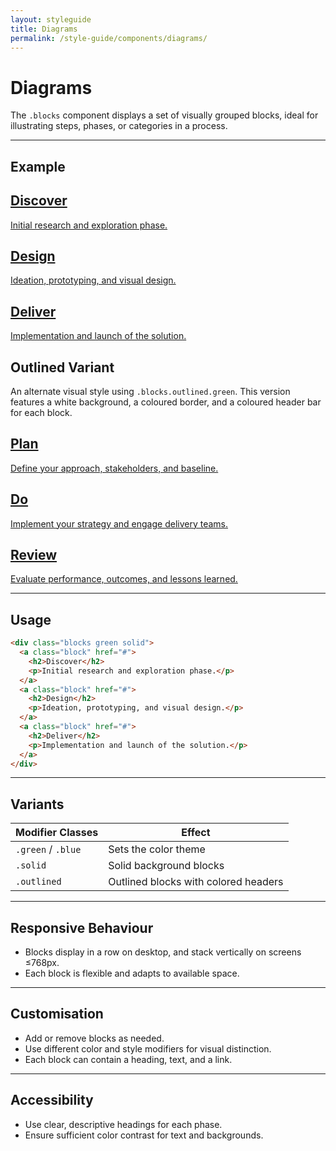 ```yaml
---
layout: styleguide
title: Diagrams
permalink: /style-guide/components/diagrams/
---
```


# Diagrams

The `.blocks` component displays a set of visually grouped blocks, ideal for illustrating steps, phases, or categories in a process.

---

## Example

<div class="blocks green solid">
  <a class="block" href="#">
    <h2>Discover</h2>
    <p>Initial research and exploration phase.</p>
  </a>
  <a class="block" href="#">
    <h2>Design</h2>
    <p>Ideation, prototyping, and visual design.</p>
  </a>
  <a class="block" href="#">
    <h2>Deliver</h2>
    <p>Implementation and launch of the solution.</p>
  </a>
</div>

## Outlined Variant

An alternate visual style using `.blocks.outlined.green`. This version features a white background, a coloured border, and a coloured header bar for each block.

<div class="blocks outlined green">
  <a class="block" href="#">
    <h2>Plan</h2>
    <p>Define your approach, stakeholders, and baseline.</p>
  </a>
  <a class="block" href="#">
    <h2>Do</h2>
    <p>Implement your strategy and engage delivery teams.</p>
  </a>
  <a class="block" href="#">
    <h2>Review</h2>
    <p>Evaluate performance, outcomes, and lessons learned.</p>
  </a>
</div>

---

## Usage

```html
<div class="blocks green solid">
  <a class="block" href="#">
    <h2>Discover</h2>
    <p>Initial research and exploration phase.</p>
  </a>
  <a class="block" href="#">
    <h2>Design</h2>
    <p>Ideation, prototyping, and visual design.</p>
  </a>
  <a class="block" href="#">
    <h2>Deliver</h2>
    <p>Implementation and launch of the solution.</p>
  </a>
</div>
```

---

## Variants

| Modifier Classes         | Effect                                 |
|-------------------------|----------------------------------------|
| `.green` / `.blue`      | Sets the color theme                   |
| `.solid`                | Solid background blocks                |
| `.outlined`             | Outlined blocks with colored headers   |

---

## Responsive Behaviour

- Blocks display in a row on desktop, and stack vertically on screens ≤768px.
- Each block is flexible and adapts to available space.

---

## Customisation

- Add or remove blocks as needed.
- Use different color and style modifiers for visual distinction.
- Each block can contain a heading, text, and a link.

---

## Accessibility

- Use clear, descriptive headings for each phase.
- Ensure sufficient color contrast for text and backgrounds.
